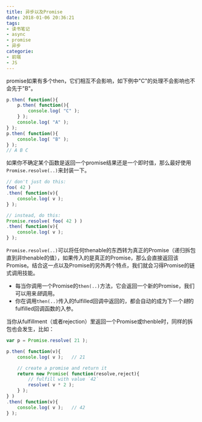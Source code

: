 ```yaml
---
title: 异步以及Promise
date: 2018-01-06 20:36:21
tags:
- 读书笔记
- async
- promise
- 异步
categorie:
- 前端
- JS
---
```



promise如果有多个then，它们相互不会影响，如下例中"C"的处理不会影响也不会先于"B"。

```js
p.then( function(){
	p.then( function(){
		console.log( "C" );
	} );
	console.log( "A" );
} );
p.then( function(){
	console.log( "B" );
} );
// A B C
```

如果你不确定某个函数是返回一个promise结果还是一个即时值，那么最好使用`Promise.resolve(..)`来封装一下。
```js
// don't just do this:
foo( 42 )
.then( function(v){
	console.log( v );
} );

// instead, do this:
Promise.resolve( foo( 42 ) )
.then( function(v){
	console.log( v );
} );
```


`Promise.resolve(..)`可以将任何thenable的东西转为真正的Promise（递归拆包直到非thenable的值），如果传入的是真正的Promise，那么会直接返回该Promise。结合这一点以及Promise的另外两个特点，我们就会习得Promise的链式调用技能。

* 每当你调用一个Promise的`then(..)`方法，它会返回一个新的Promise，我们可以用来*链*调用。
* 你在调用`then(..)`传入的fulfilled回调中返回的，都会自动的成为下一个*链*的fulfilled回调函数的入参。

当你从fulfillment（或者rejection）里返回一个Promise或thenble时，同样的拆包也会发生，比如：

```js
var p = Promise.resolve( 21 );

p.then( function(v){
	console.log( v );	// 21

	// create a promise and return it
	return new Promise( function(resolve,reject){
		// fulfill with value `42`
		resolve( v * 2 );
	} );
} )
.then( function(v){
	console.log( v );	// 42
} );
```

